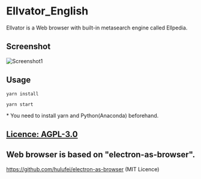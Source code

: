 # Ellvator_English
 Ellvator is a Web browser with built-in metasearch engine called Ellpedia. 


## Screenshot
![Screenshot1](https://github.com/thunderra1n/Ellvator_English/blob/master/screenshot1.png)


## Usage
`yarn install`

`yarn start`

 \* You need to install yarn and Python(Anaconda) beforehand.


## [Licence: AGPL-3.0](/LICENSE)


## Web browser is based on "electron-as-browser".
<https://github.com/hulufei/electron-as-browser> (MIT Licence)
